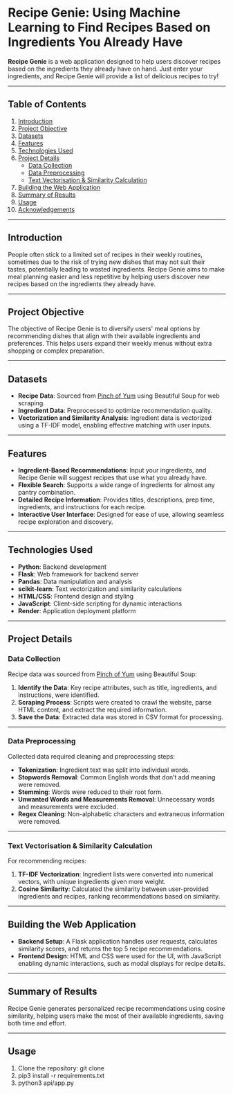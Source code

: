 # **Recipe Genie: Using Machine Learning to Find Recipes Based on Ingredients You Already Have**

**Recipe Genie** is a web application designed to help users discover recipes based on the ingredients they already have on hand. Just enter your ingredients, and Recipe Genie will provide a list of delicious recipes to try!

---

## **Table of Contents**

1. [Introduction](#introduction)
2. [Project Objective](#project-objective)
3. [Datasets](#datasets)
4. [Features](#features)
5. [Technologies Used](#technologies-used)
6. [Project Details](#project-details)
   - [Data Collection](#data-collection)
   - [Data Preprocessing](#data-preprocessing)
   - [Text Vectorisation & Similarity Calculation](#text-vectorisation--similarity-calculation)
7. [Building the Web Application](#building-the-web-application)
8. [Summary of Results](#summary-of-results)
9. [Usage](#usage)
10. [Acknowledgements](#acknowledgements)

---

## **Introduction**

People often stick to a limited set of recipes in their weekly routines, sometimes due to the risk of trying new dishes that may not suit their tastes, potentially leading to wasted ingredients. Recipe Genie aims to make meal planning easier and less repetitive by helping users discover new recipes based on the ingredients they already have.

---

## **Project Objective**

The objective of Recipe Genie is to diversify users' meal options by recommending dishes that align with their available ingredients and preferences. This helps users expand their weekly menus without extra shopping or complex preparation.

---

## **Datasets**

- **Recipe Data**: Sourced from [Pinch of Yum](https://pinchofyum.com/) using Beautiful Soup for web scraping.
- **Ingredient Data**: Preprocessed to optimize recommendation quality.
- **Vectorization and Similarity Analysis**: Ingredient data is vectorized using a TF-IDF model, enabling effective matching with user inputs.

---

## **Features**

- **Ingredient-Based Recommendations**: Input your ingredients, and Recipe Genie will suggest recipes that use what you already have.
- **Flexible Search**: Supports a wide range of ingredients for almost any pantry combination.
- **Detailed Recipe Information**: Provides titles, descriptions, prep time, ingredients, and instructions for each recipe.
- **Interactive User Interface**: Designed for ease of use, allowing seamless recipe exploration and discovery.

---

## **Technologies Used**

- **Python**: Backend development
- **Flask**: Web framework for backend server
- **Pandas**: Data manipulation and analysis
- **scikit-learn**: Text vectorization and similarity calculations
- **HTML/CSS**: Frontend design and styling
- **JavaScript**: Client-side scripting for dynamic interactions
- **Render**: Application deployment platform

---

## **Project Details**

### **Data Collection**

Recipe data was sourced from [Pinch of Yum](https://pinchofyum.com/) using Beautiful Soup:

1. **Identify the Data**: Key recipe attributes, such as title, ingredients, and instructions, were identified.
2. **Scraping Process**: Scripts were created to crawl the website, parse HTML content, and extract the required information.
3. **Save the Data**: Extracted data was stored in CSV format for processing.

---

### **Data Preprocessing**

Collected data required cleaning and preprocessing steps:

- **Tokenization**: Ingredient text was split into individual words.
- **Stopwords Removal**: Common English words that don’t add meaning were removed.
- **Stemming**: Words were reduced to their root form.
- **Unwanted Words and Measurements Removal**: Unnecessary words and measurements were excluded.
- **Regex Cleaning**: Non-alphabetic characters and extraneous information were removed.

---

### **Text Vectorisation & Similarity Calculation**

For recommending recipes:

1. **TF-IDF Vectorization**: Ingredient lists were converted into numerical vectors, with unique ingredients given more weight.
2. **Cosine Similarity**: Calculated the similarity between user-provided ingredients and recipes, ranking recommendations based on similarity.

---

## **Building the Web Application**

- **Backend Setup**: A Flask application handles user requests, calculates similarity scores, and returns the top 5 recipe recommendations.
- **Frontend Design**: HTML and CSS were used for the UI, with JavaScript enabling dynamic interactions, such as modal displays for recipe details.

---

## **Summary of Results**

Recipe Genie generates personalized recipe recommendations using cosine similarity, helping users make the most of their available ingredients, saving both time and effort.

---

## **Usage**

1. Clone the repository: git clone <repository-url>
2. pip3 install -r requirements.txt
3. python3 api/app.py


